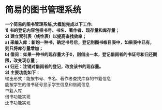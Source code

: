简易的图书管理系统
===================
**一个简易的图书管理系统,大概能完成以下工作:**<br>
**1) 书的登记内容包括书号、书名、著作者、现存量和库存量；**<br>
**2) 建立索引表（线性表）以提高查找效率；**<br>
**a)	采编入库：新购一种书，确定书号后，登记到图书帐目表中，如果表中已有，则只将库存量增加；**<br>
**b)	借阅：如果一种书的现存量大于0，则借出一本，登记借阅者的书证号和归还期限，改变现存量；**<br>
**c)	归还：注销对借阅者的登记，改变该书的现存量。**<br>
**3) 主要功能如下：**<br>
输出形式：能按书号、书名、著作者查找库存的书籍信息<br>
          能按学生的借书证号显示学生信息和借阅信息<br>
          书籍入库<br>
          借书功能实现<br>
          还书功能实现<br>
